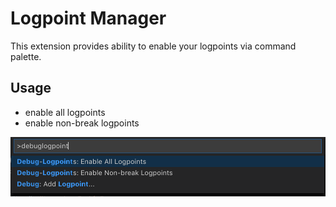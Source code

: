 # Logpoint Manager
This extension provides ability to enable your logpoints via command palette.

## Usage
- enable all logpoints
- enable non-break logpoints

![Logpoint Enable Command](./resources/debug-logpoints-commands.png 'Logpoint Enable Command')
